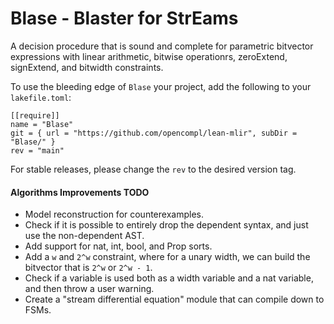 # Blase - **Blas**ter for **S**tr**E**ams

A decision procedure that is sound and complete for parametric bitvector expressions
with linear arithmetic, bitwise operationrs, zeroExtend, signExtend, and bitwidth constraints.

To use the bleeding edge of `Blase` your project, add the following to your `lakefile.toml`:

```
[[require]]
name = "Blase"
git = { url = "https://github.com/opencompl/lean-mlir", subDir = "Blase/" }
rev = "main"
```

For stable releases, please change the `rev` to the desired version tag.

#### Algorithms Improvements TODO

- Model reconstruction for counterexamples.
- Check if it is possible to entirely drop the dependent syntax, and just use the
  non-dependent AST.
- Add support for nat, int, bool, and Prop sorts.
- Add a `w` and `2^w` constraint, where for a unary width, we can build the bitvector that is `2^w` or `2^w - 1`.
- Check if a variable is used both as a width variable and a nat variable, and then throw a user warning.
- Create a "stream differential equation" module that can compile down to FSMs.
